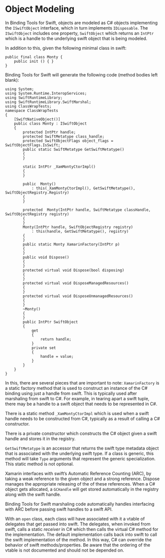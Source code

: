 # Object Modeling
In Binding Tools for Swift, objects are modeled as C# objects implementing the `ISwiftObject` interface, which in turn implements `IDisposable`. The `ISwiftObject` includes one property, `SwiftObject` which returns an `IntPtr` which is a handle to the underlying swift object that is being modeled.

In addition to this, given the following minimal class in swift:

    public final class Monty {
        public init () { }
    }

Binding Tools for Swift will generate the following code (method bodies left blank):

    
    using System;
    using System.Runtime.InteropServices;
    using SwiftRuntimeLibrary;
    using SwiftRuntimeLibrary.SwiftMarshal;
    using ClassWrapTests;
    namespace ClassWrapTests
    {
        [SwiftNativeObject()]
        public class Monty : ISwiftObject
        {
            protected IntPtr handle;
            protected SwiftMetatype class_handle;
            protected SwiftObjectFlags object_flags = SwiftObjectFlags.IsSwift;
            public static SwiftMetatype GetSwiftMetatype()
            {
            }
    
            static IntPtr _XamMontyCtorImpl()
            {
            }
    
            public  Monty()
                : this(_XamMontyCtorImpl(), GetSwiftMetatype(), SwiftObjectRegistry.Registry)
            {
            }
    
            protected  Monty(IntPtr handle, SwiftMetatype classHandle, SwiftObjectRegistry registry)
            {
            }
            Monty(IntPtr handle, SwiftObjectRegistry registry)
                : this(handle, GetSwiftMetatype(), registry)
            {
            }
            public static Monty XamarinFactory(IntPtr p)
            {
            }
            public void Dispose()
            {
            }
            protected virtual void Dispose(bool disposing)
            {
            }
            protected virtual void DisposeManagedResources()
            {
            }
            protected virtual void DisposeUnmanagedResources()
            {
            }
            ~Monty()
            {
            }
            public IntPtr SwiftObject
            {
                get
                {
                    return handle;
                }
                private set
                {
                    handle = value;
                }
            }
        }
    }

In this, there are several pieces that are important to note:
`XamarinFactory` is a static factory method that is used to construct an instance of the C# binding using just a handle from swift. This is typically used after marshaling from swift to C#. For example, in tearing apart a swift tuple, there may be a handle to a swift object that needs to be represented in C#.

There is a static method `_XamMontyCtorImpl` which is used when a swift handle needs to be constructed from C#, typically as a result of calling a C# constructor.

There is a private constructor which constructs the C# object given a swift handle and stores it in the registry.

`GetSwiftMetatype` is an accessor that returns the swift type metadata object that is associated with the underlying swift type. If a class is generic, this method will take `Type`  arguments that represent the generic specialization. This static method is not optional.

Xamarin interfaces with swift’s Automatic Reference Counting (ARC), by taking a weak reference to the given object and a strong reference. Dispose manages the appropriate releasing of the of these references.  When a C# object gets allocated, a `GCHandle` will get stored automatically in the registry along with the swift handle.

Binding Tools for Swift marshaling code automatically handles interfacing with ARC before passing swift handles to a swift API.

With an `open` class, each class will have associated with it a vtable of delegates that get passed into swift. The delegates, when invoked from swift, calls a static *receiver* in C# which then calls the virtual C# method for the implementation. The default implementation calls back into swift to call the swift implementation of the method. In this way, C# can override the behavior of swift methods/properties. Be aware that the ordering of the vtable is not documented and should not be depended on.



